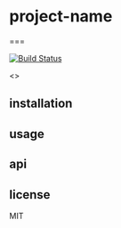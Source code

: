 # project-name
===

[![Build Status](https://travis-ci.org/lithiumjake/project-name.png?branch=master)](https://travis-ci.org/lithiumjake/project-name)

<<single line description>>

## installation

## usage

## api

## license

MIT

